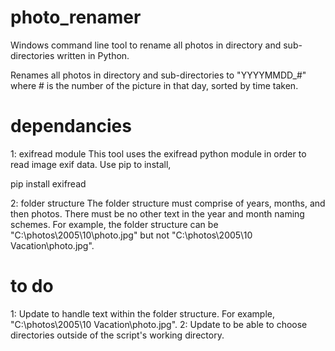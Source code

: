 # photo_renamer
Windows command line tool to rename all photos in directory and sub-directories written in Python.

Renames all photos in directory and sub-directories to "YYYYMMDD_#" where # is the number of the picture in that day, sorted by time taken.

# dependancies
1: exifread module
This tool uses the exifread python module in order to read image exif data. Use pip to install,

pip install exifread

2: folder structure
The folder structure must comprise of years, months, and then photos. There must be no other text in the year and month naming schemes. For example, the folder structure can be "C:\photos\2005\10\photo.jpg" but not "C:\photos\2005\10 Vacation\photo.jpg".

# to do
1: Update to handle text within the folder structure. For example, "C:\photos\2005\10 Vacation\photo.jpg".
2: Update to be able to choose directories outside of the script's working directory.
